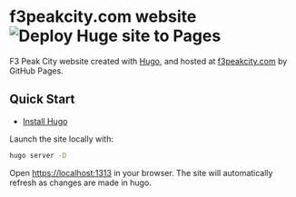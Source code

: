 # f3peakcity.com website ![Deploy Huge site to Pages](https://github.com/f3peakcity/f3peakcity.github.io/actions/workflows/hugo.yml/badge.svg?branch=main)

F3 Peak City website created with [Hugo](https://gohugo.io/), and hosted at
[f3peakcity.com](https://f3peakcity.com) by GitHub Pages.

## Quick Start

- [Install Hugo](https://gohugo.io/installation/)

Launch the site locally with:

```bash
hugo server -D
```

Open [https://localhost:1313]() in your browser. The site will automatically
refresh as changes are made in hugo.
